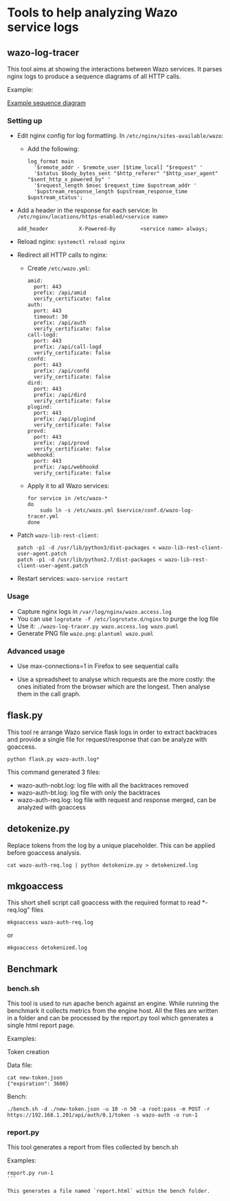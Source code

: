 # Tools to help analyzing Wazo service logs

## wazo-log-tracer

This tool aims at showing the interactions between Wazo services.
It parses nginx logs to produce a sequence diagrams of all HTTP calls.

Example:

[Example sequence diagram](example.png)

### Setting up

* Edit nginx config for log formatting. In `/etc/nginx/sites-available/wazo`:

  * Add the following:
    ```
    log_format main
      '$remote_addr - $remote_user [$time_local] "$request" '
      '$status $body_bytes_sent "$http_referer" "$http_user_agent" "$sent_http_x_powered_by" '
      '$request_length $msec $request_time $upstream_addr '
      '$upstream_response_length $upstream_response_time $upstream_status';
    ```

* Add a header in the response for each service: In `/etc/nginx/locations/https-enabled/<service name>`
  ```
  add_header          X-Powered-By        <service name> always;
  ```
* Reload nginx: `systemctl reload nginx`
* Redirect all HTTP calls to nginx:
  * Create `/etc/wazo.yml`:
    ```
    amid:
      port: 443
      prefix: /api/amid
      verify_certificate: false
    auth:
      port: 443
      timeout: 30
      prefix: /api/auth
      verify_certificate: false
    call-logd:
      port: 443
      prefix: /api/call-logd
      verify_certificate: false
    confd:
      port: 443
      prefix: /api/confd
      verify_certificate: false
    dird:
      port: 443
      prefix: /api/dird
      verify_certificate: false
    plugind:
      port: 443
      prefix: /api/plugind
      verify_certificate: false
    provd:
      port: 443
      prefix: /api/provd
      verify_certificate: false
    webhookd:
      port: 443
      prefix: /api/webhookd
      verify_certificate: false
    ```

  * Apply it to all Wazo services:
    ```
    for service in /etc/wazo-*
    do
        sudo ln -s /etc/wazo.yml $service/conf.d/wazo-log-tracer.yml
    done
    ```
* Patch `wazo-lib-rest-client`: 
  ```
  patch -p1 -d /usr/lib/python3/dist-packages < wazo-lib-rest-client-user-agent.patch
  patch -p1 -d /usr/lib/python2.7/dist-packages < wazo-lib-rest-client-user-agent.patch
  ```
* Restart services: `wazo-service restart`

### Usage

* Capture nginx logs in `/var/log/nginx/wazo.access.log`
* You can use `logrotate -f /etc/logrotate.d/nginx` to purge the log file
* Use it: `./wazo-log-tracer.py wazo.access.log wazo.puml`
* Generate PNG file `wazo.png`: `plantuml wazo.puml`

### Advanced usage

* Use max-connections=1 in Firefox to see sequential calls

* Use a spreadsheet to analyse which requests are the more costly: the ones initiated from the browser which are the longest. Then analyse them in the call graph.

## flask.py

This tool re arrange Wazo service flask logs in order to extract
backtraces and provide a single file for request/response that
can be analyze with goaccess.

```
python flask.py wazo-auth.log*
```

This command generated 3 files:

* wazo-auth-nobt.log: log file with all the backtraces removed
* wazo-auth-bt.log: log file with only the backtraces
* wazo-auth-req.log: log file with request and response merged, can be analyzed with goaccess

## detokenize.py

Replace tokens from the log by a unique placeholder. This can be applied before goaccess
analysis.

```
cat wazo-auth-req.log | python detokenize.py > detokenized.log
```

## mkgoaccess

This short shell script call goaccess with the required format to read *-req.log" files

```
mkgoaccess wazo-auth-req.log
```

or 

```
mkgoaccess detokenized.log
```

## Benchmark

### bench.sh

This tool is used to run apache bench against an engine. While running the benchmark it collects metrics from the
engine host. All the files are written in a folder and can be processed by the report.py tool which generates a single
html report page.

Examples:

Token creation

Data file:
```
cat new-token.json
{"expiration": 3600}
```

Bench:
```
./bench.sh -d ./new-token.json -u 10 -n 50 -a root:pass -m POST -r https://192.168.1.201/api/auth/0.1/token -s wazo-auth -o run-1
```

### report.py

This tool generates a report from files collected by bench.sh

Examples:

```
report.py run-1
``̀

This generates a file named `report.html` within the bench folder.
